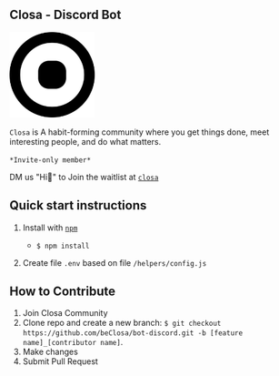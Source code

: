 ## Closa -  Discord Bot

<img src="./resource/img/logo_closa.png" width="150">

`Closa` is A habit-forming community where you get things done, meet interesting people, and do what matters.

`*Invite-only member*`

DM us "Hi👋" to Join the waitlist at [`closa`](http://closa.me)


**Quick start instructions**
---

1. Install with [`npm`](https://www.npmjs.com)
    + `$ npm install`

2. Create file `.env` based on file `/helpers/config.js`

**How to Contribute**
---
1. Join Closa Community
2. Clone repo and create a new branch: `$ git checkout https://github.com/beClosa/bot-discord.git -b [feature name]_[contributor name]`.
3. Make changes 
4. Submit Pull Request 

